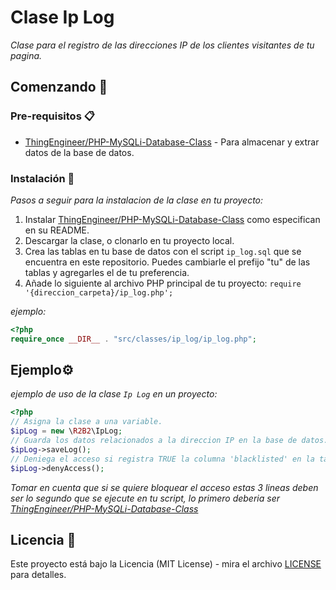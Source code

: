 # Clase Ip Log

_Clase para el registro de las direcciones IP de los clientes visitantes de tu pagina._

## Comenzando 🚀

### Pre-requisitos 📋

* [ThingEngineer/PHP-MySQLi-Database-Class](https://github.com/ThingEngineer/PHP-MySQLi-Database-Class/blob/master/readme.md) - Para almacenar y extrar datos de la base de datos.

### Instalación 🔧

_Pasos a seguir para la instalacion de la clase en tu proyecto:_

1. Instalar [ThingEngineer/PHP-MySQLi-Database-Class](https://github.com/ThingEngineer/PHP-MySQLi-Database-Class/blob/master/readme.md) como especifican en su README.
1. Descargar la clase, o clonarlo en tu proyecto local.
2. Crea las tablas en tu base de datos con el script `ip_log.sql` que se encuentra en este repositorio. Puedes cambiarle el prefijo "tu" de las tablas y agregarles el de tu preferencia.
3. Añade lo siguiente al archivo PHP principal de tu proyecto: `require '{direccion_carpeta}/ip_log.php';`

_ejemplo:_

```php
<?php
require_once __DIR__ . "src/classes/ip_log/ip_log.php";
```

## Ejemplo⚙️

_ejemplo de uso de la clase `Ip Log` en un proyecto:_

```php
<?php
// Asigna la clase a una variable.
$ipLog = new \R2B2\IpLog;
// Guarda los datos relacionados a la direccion IP en la base de datos.
$ipLog->saveLog();
// Deniega el acceso si registra TRUE la columna 'blacklisted' en la tabla de direcciones ip.
$ipLog->denyAccess();
```
_Tomar en cuenta que si se quiere bloquear el acceso estas 3 lineas deben ser lo segundo que se ejecute en tu script, lo primero deberia ser [ThingEngineer/PHP-MySQLi-Database-Class](https://github.com/ThingEngineer/PHP-MySQLi-Database-Class/blob/master/readme.md)_
## Licencia 📄

Este proyecto está bajo la Licencia (MIT License) - mira el archivo [LICENSE](https://github.com/R2B2DEV/ip_log/blob/main/LICENSE) para detalles.